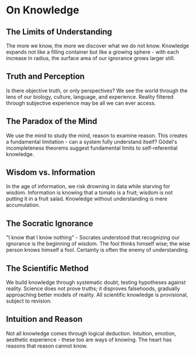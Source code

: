 # On Knowledge

## The Limits of Understanding

The more we know, the more we discover what we do not know. Knowledge expands not like a filling container but like a growing sphere - with each increase in radius, the surface area of our ignorance grows larger still.

## Truth and Perception

Is there objective truth, or only perspectives? We see the world through the lens of our biology, culture, language, and experience. Reality filtered through subjective experience may be all we can ever access.

## The Paradox of the Mind

We use the mind to study the mind, reason to examine reason. This creates a fundamental limitation - can a system fully understand itself? Gödel's incompleteness theorems suggest fundamental limits to self-referential knowledge.

## Wisdom vs. Information

In the age of information, we risk drowning in data while starving for wisdom. Information is knowing that a tomato is a fruit; wisdom is not putting it in a fruit salad. Knowledge without understanding is mere accumulation.

## The Socratic Ignorance

"I know that I know nothing" - Socrates understood that recognizing our ignorance is the beginning of wisdom. The fool thinks himself wise; the wise person knows himself a fool. Certainty is often the enemy of understanding.

## The Scientific Method

We build knowledge through systematic doubt, testing hypotheses against reality. Science does not prove truths; it disproves falsehoods, gradually approaching better models of reality. All scientific knowledge is provisional, subject to revision.

## Intuition and Reason

Not all knowledge comes through logical deduction. Intuition, emotion, aesthetic experience - these too are ways of knowing. The heart has reasons that reason cannot know.
